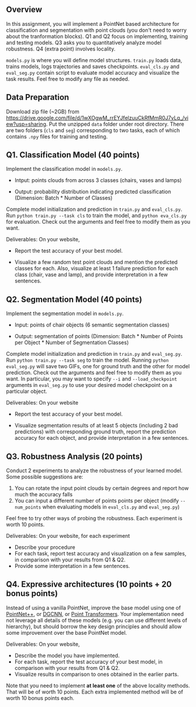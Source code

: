  ## Overview
In this assignment, you will implement a PointNet based architecture for classification and segmentation with point clouds (you don't need to worry about the tranformation blocks). Q1 and Q2 focus on implementing, training and testing models. Q3 asks you to quantitatively analyze model robustness. Q4 (extra point) involves locality. 

`models.py` is where you will define model structures. `train.py` loads data, trains models, logs trajectories and saves checkpoints. `eval_cls.py` and `eval_seg.py` contain script to evaluate model accuracy and visualize the task results. Feel free to modify any file as needed.

## Data Preparation
Download zip file (~2GB) from https://drive.google.com/file/d/1wXOgwM_rrEYJfelzuuCkRfMmR0J7vLq_/view?usp=sharing. Put the unzipped `data` folder under root directory. There are two folders (`cls` and `seg`) corresponding to two tasks, each of which contains `.npy` files for training and testing.

## Q1. Classification Model (40 points)
Implement the classification model in `models.py`.

- Intput: points clouds from across 3 classes (chairs, vases and lamps)

- Output: probability distribution indicating predicted classification (Dimension: Batch * Number of Classes)

Complete model initialization and prediction in `train.py` and `eval_cls.py`. Run `python train.py --task cls` to train the model, and `python eva_cls.py` for evaluation. Check out the arguments and feel free to modify them as you want.

Deliverables: On your website, 

- Report the test accuracy of your best model.

- Visualize a few random test point clouds and mention the predicted classes for each. Also, visualize at least 1 failure prediction for each class (chair, vase and lamp), and provide interpretation in a few sentences.  

## Q2. Segmentation Model (40 points) 
Implement the segmentation model in `models.py`.  

- Input: points of chair objects (6 semantic segmentation classes) 

- Output: segmentation of points (Dimension: Batch * Number of Points per Object * Number of Segmentation Classes)

Complete model initialization and prediction in `train.py` and `eval_seg.py`. Run `python train.py --task seg` to train the model. Running `python eval_seg.py` will save two GIFs, one for ground truth and the other for model prediction. Check out the arguments and feel free to modify them as you want. In particular, you may want to specify `--i` and `--load_checkpoint` arguments in `eval_seg.py` to use your desired model checkpoint on a particular object.

Deliverables: On your website 

- Report the test accuracy of your best model.

- Visualize segmentation results of at least 5 objects (including 2 bad predictions) with corresponding ground truth, report the prediction accuracy for each object, and provide interpretation in a few sentences.
  
## Q3. Robustness Analysis (20 points) 
Conduct 2 experiments to analyze the robustness of your learned model. Some possible suggestions are:
1. You can rotate the input point clouds by certain degrees and report how much the accuracy falls
2. You can input a different number of points points per object (modify `--num_points` when evaluating models in `eval_cls.py` and `eval_seg.py`)

Feel free to try other ways of probing the robustness. Each experiment is worth 10 points.

Deliverables: On your website, for each experiment

- Describe your procedure 
- For each task, report test accuracy and visualization on a few samples, in comparison with your results from Q1 & Q2.
- Provide some interpretation in a few sentences.

## Q4. Expressive architectures (10 points + 20 bonus points)
Instead of using a vanilla PointNet, improve the base model using one of [PointNet++](https://arxiv.org/abs/1706.02413), or [DGCNN](https://arxiv.org/abs/1801.07829), or [Point Transformers](https://arxiv.org/abs/2012.09164). Your implementation need not leverage all details of these models (e.g. you can use different levels of hierarchy), but should borrow the key design principles and should allow some improvement over the base PointNet model.

Deliverables: On your website, 

- Describe the model you have implemented.
- For each task, report the test accuracy of your best model, in comparison with your results from Q1 & Q2.
- Visualize results in comparison to ones obtained in the earlier parts.

Note that you need to implement **at least one** of the above locality methods. That will be of worth 10 points. Each extra implemented method will be of worth 10 bonus points each. 
